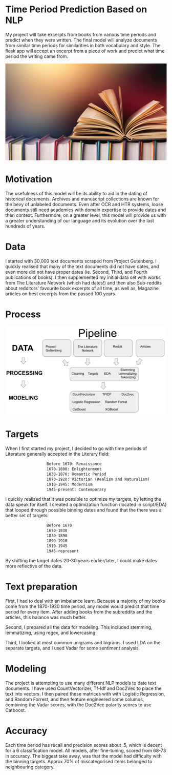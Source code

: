 # Time Period Prediction Based on NLP

My project will take excerpts from books from various time periods and predict when they were written. The final model will
analyze documents from similar time periods for similarities in both vocabulary and style. The flask app will accept an excerpt from a piece of work
and predict what time period the writing came from.

<img src='projectname/static/images/books.png' alt='beerphoto'>


# Motivation

The usefulness of this model will be its ability to aid in the dating of historical documents. Archives and manuscript collections are known for the bevy of unlabeled documents. Even after OCR and HTR systems, loose documents still need academics with domain expertise to provide dates and then context. Furthermore, on a greater level, this model will provide us with a greater understanding of our language and its evolution over the last hundreds of years.


# Data

I started with 30,000 text documents scraped from Project Gutenberg. I quickly realised that many of the text documents did not have dates, and even more did not have proper dates (ie. Second, Third, and Fourth publications of books). I then supplemented my initial data set with works from The Literature Network (which had dates!) and then also Sub-reddits about redditors' favourite book excerpts of all time, as well as, Magazine articles on best excerpts from the passed 100 years.

# Process

<img src='projectname/static/images/workflow.png' alt='work_flow'>

# Targets

When I first started my project, I decided to go with time periods of Literature generally accepted in the Literary field:

                      Before 1670: Renaissance
                      1670-1800: Enlightenment
                      1830-1870: Romantic Period
                      1870-1920: Victorian (Realism and Naturalism)
                      1910-1945: Modernism
                      1945-present: Contemporary

I quickly realized that it was possible to optimize my targets, by letting the data speak for itself. I created a optimization function (located in script/EDA) that looped through possible binning dates and found that the there was a better set of targets:

                      Before 1670
                      1670-1830
                      1830-1890
                      1890-1910
                      1910-1945
                      1945-represent

By shifting the target dates 20-30 years earlier/later, I could make dates more reflective of the data.

# Text preparation

First, I had to deal with an imbalance learn. Because a majority of my books come from the 1870-1920 time period, any model would predict that time period for every item. After adding books from the subreddits and the articles, this balance was much better.

Second, I prepared all the data for modeling. This included stemming, lemmatizing, using regex, and lowercasing.

Third, I looked at most common unigrams and bigrams. I used LDA on the separate targets, and I used Vadar for some sentiment analysis.

# Modeling

The project is attempting to use many different NLP models to date text documents. I have used CountVectorizer, Tf-Idf and Doc2Vec to place the text into vectors. I then paired these matrices with with Logistic Regression, and Random Forrest, and then feature engineered some columns, combining the Vadar scores, with the Doc2Vec polarity scores to use Catboost.

#  Accuracy  

Each time period has recall and precision scores about .5, which is decent for a 6 classification model. All models, after fine-tuning, scored from 68-73 in accuracy. The biggest take away, was that the model had difficulty with the binning targets. Approx 70% of miscategorised items belonged to neighbouring category.
